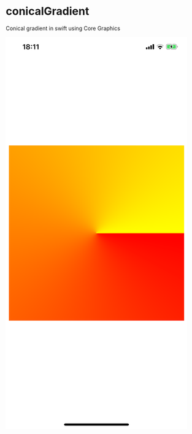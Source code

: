 # conicalGradient
Conical gradient in swift using Core Graphics

![Canonical Gradient](/IMG_1122.JPG)
